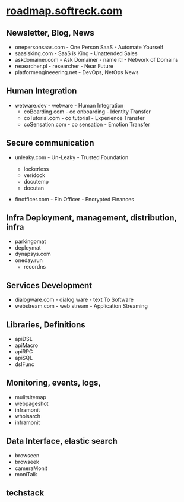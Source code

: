 # [roadmap.softreck.com](http://roadmap.softreck.com)

## Newsletter, Blog, News

+ onepersonsaas.com - One Person SaaS - Automate Yourself
+ saasisking.com - SaaS is King - Unattended Sales
+ askdomainer.com - Ask Domainer - name it! - Network of Domains
+ researcher.pl - researcher - Near Future
+ platformengineeering.net - DevOps, NetOps  News



## Human Integration

+ wetware.dev - wetware - Human Integration
  + coBoarding.com - co onboarding - Identity Transfer
  + coTutorial.com - co tutorial - Experience Transfer 
  + coSensation.com -  co sensation - Emotion Transfer



## Secure communication

+ unleaky.com - Un-Leaky - Trusted Foundation
  + lockerless
  + veridock
  + docutemp
  + docutan
    
+ finofficer.com - Fin Officer - Encrypted Finances



## Infra Deployment, management, distribution, infra

+ parkingomat
+ deploymat
+ dynapsys.com
+ oneday.run 
  + recordns

  

## Services Development

+ dialogware.com - dialog ware - text To Software
+ webstream.com - web stream - Application Streaming

## Libraries, Definitions

+ apiDSL
+ apiMacro
+ apiRPC
+ apiSQL
+ dslFunc

## Monitoring, events, logs, 

+ mulitsitemap
+ webpageshot
+ inframonit
+ whoisarch
+ inframonit



## Data Interface, elastic search

+ browseen
+ browseek
+ cameraMonit
+ moniTalk


## techstack



